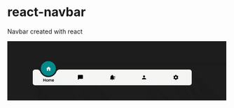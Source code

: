 # react-navbar

Navbar created with react

![](https://github.com/aydek/react-navbar/blob/main/navbar.gif)





